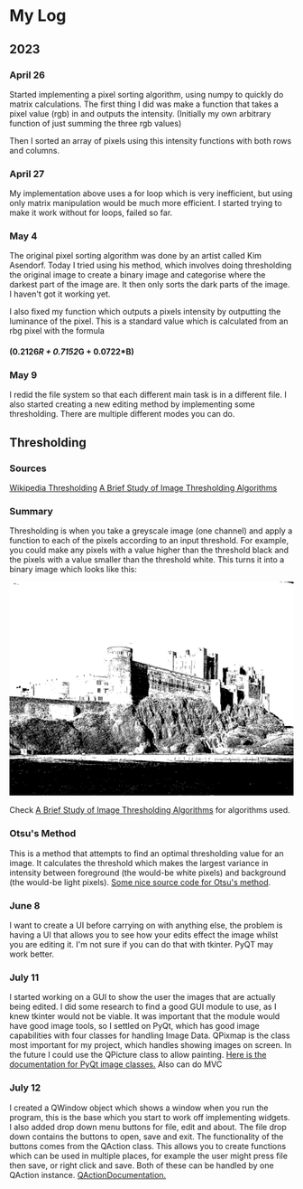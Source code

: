 # My Log

## 2023

### April 26 
Started implementing a pixel sorting algorithm, using numpy to quickly do matrix calculations.
The first thing I did was make a function that takes a pixel value (rgb) in and outputs the intensity. (Initially my own 
arbitrary function of just summing the three rgb values)

Then I sorted an array of pixels using this intensity functions with both rows and columns.

### April 27 
My implementation above uses a for loop which is very inefficient, but using only matrix
manipulation would be much more efficient. I started trying to make it work without for loops,
failed so far.

### May 4 
The original pixel sorting algorithm was done by an artist called Kim Asendorf. Today I tried using his method,
which involves doing thresholding the original image to create a binary image and categorise
where the darkest part of the image are. It then only sorts the dark parts of the image. I haven't got it working yet.

I also fixed my function which outputs a pixels intensity by outputting the luminance of the pixel. This is a 
standard value which is calculated from an rbg pixel with the formula
#### (0.2126*R + 0.7152*G + 0.0722*B)

### May 9 

I redid the file system so that each different main task is in a different file.
I also started creating a new editing method by implementing some thresholding. There are multiple different modes you 
can do. 


## Thresholding
### Sources
[Wikipedia Thresholding](https://en.wikipedia.org/wiki/Thresholding_(image_processing))  
[A Brief Study of Image Thresholding Algorithms](https://www.analyticsvidhya.com/blog/2022/07/a-brief-study-of-image-thresholding-algorithms/#:~:text=Image%20thresholding%20is%20a%20type,is%20done%20in%20grayscale%20images.)

### Summary
Thresholding is when you take a greyscale image (one channel) and apply a function to each of the pixels according to an
input threshold. For example, you could make any pixels with a value higher than the threshold black and the pixels with
a value smaller than the threshold white. This turns it into a binary image which looks like this:

![Binary Image](Thresholding/threshold.png)

Check [A Brief Study of Image Thresholding Algorithms](https://www.analyticsvidhya.com/blog/2022/07/a-brief-study-of-image-thresholding-algorithms/#:~:text=Image%20thresholding%20is%20a%20type,is%20done%20in%20grayscale%20images.)
for algorithms used. 

### Otsu's Method

This is a method that attempts to find an optimal thresholding value for an image. It calculates the threshold which
makes the largest variance in intensity between foreground (the would-be white pixels) and background
(the would-be light pixels). [Some nice source code for Otsu's method](https://docs.opencv.org/3.4/d7/d4d/tutorial_py_thresholding.html).


### June 8
I want to create a UI before carrying on with anything else, the problem is having a UI that
allows you to see how your edits effect the image whilst you are editing it. I'm not sure if you can
do that with tkinter. PyQT may work better.

### July 11 
I started working on a GUI to show the user the images that are actually being edited. I did some research to find a good GUI module to use, as I knew tkinter would not be viable. It was important that the module would have good image tools, so I settled on PyQt, which has good image capabilities with four classes for handling Image Data. QPixmap is the class most important for my project, which handles showing images on screen. In the future I could use the QPicture class to allow painting. [Here is the documentation for PyQt image classes.](https://doc.qt.io/qtforpython-5/PySide2/QtGui/QPixmap.html#PySide2.QtGui.PySide2.QtGui.QPixmap.isQBitmap) Also can do MVC


### July 12
I created a QWindow object which shows a window when you run the program, this is the base which you start to work off implementing widgets. I also added drop down menu buttons for file, edit and about. The file drop down contains the buttons to open, save and exit. The functionality of the buttons comes from the QAction class. This allows you to create functions which can be used in multiple places, for example the user might press file then save, or right click and save. Both of these can be handled by one QAction instance. [QActionDocumentation.](https://doc.qt.io/qtforpython-5/PySide2/QtWidgets/QAction.html)
